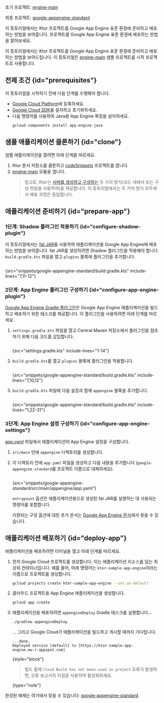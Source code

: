 [//]: # (title: Google App Engine)

<show-structure for="chapter" depth="2"/>

<tldr>
<p>
<control>초기 프로젝트</control>: <a href="https://github.com/ktorio/ktor-documentation/tree/%ktor_version%/codeSnippets/snippets/engine-main">engine-main</a>
</p>
<p>
<control>최종 프로젝트</control>: <a href="https://github.com/ktorio/ktor-documentation/tree/%ktor_version%/codeSnippets/snippets/google-appengine-standard">google-appengine-standard</a>
</p>
</tldr>

<web-summary>
이 튜토리얼에서는 Ktor 프로젝트를 Google App Engine 표준 환경에 준비하고 배포하는 방법을 보여줍니다.
</web-summary>

<link-summary>
프로젝트를 Google App Engine 표준 환경에 배포하는 방법을 알아보세요.
</link-summary>

이 튜토리얼에서는 Ktor 프로젝트를 Google App Engine 표준 환경에 준비하고 배포하는 방법을 보여드립니다. 이 튜토리얼은 [engine-main](https://github.com/ktorio/ktor-documentation/tree/%ktor_version%/codeSnippets/snippets/engine-main) 샘플 프로젝트를 시작 프로젝트로 사용합니다.

## 전제 조건 {id="prerequisites"}
이 튜토리얼을 시작하기 전에 다음 단계를 수행해야 합니다.
* [Google Cloud Platform](https://console.cloud.google.com/)에 등록하세요.
* [Google Cloud SDK](https://cloud.google.com/sdk/docs/install)를 설치하고 초기화하세요.
* 다음 명령어를 사용하여 Java용 App Engine 확장을 설치하세요.
   ```Bash
   gcloud components install app-engine-java
   ```

## 샘플 애플리케이션 클론하기 {id="clone"}
샘플 애플리케이션을 열려면 아래 단계를 따르세요.
1. Ktor 문서 저장소를 클론하고 [codeSnippets](https://github.com/ktorio/ktor-documentation/tree/%ktor_version%/codeSnippets) 프로젝트를 엽니다.
2. [engine-main](https://github.com/ktorio/ktor-documentation/tree/%ktor_version%/codeSnippets/snippets/engine-main) 모듈을 엽니다.
   > 참고로, Ktor는 [서버를 생성하고 구성하는](server-create-and-configure.topic) 두 가지 방식(코드 내에서 또는 구성 파일을 사용하여)을 제공합니다. 이 튜토리얼에서는 두 가지 방식 모두에서 배포 과정은 동일합니다.

## 애플리케이션 준비하기 {id="prepare-app"}
### 1단계: Shadow 플러그인 적용하기 {id="configure-shadow-plugin"}
이 튜토리얼에서는 [fat JAR](server-fatjar.md)를 사용하여 애플리케이션을 Google App Engine에 배포하는 방법을 보여줍니다. fat JAR를 생성하려면 Shadow 플러그인을 적용해야 합니다. `build.gradle.kts` 파일을 열고 `plugins` 블록에 플러그인을 추가합니다.
```kotlin
```
{src="snippets/google-appengine-standard/build.gradle.kts" include-lines="7,11-12"}

### 2단계: App Engine 플러그인 구성하기 {id="configure-app-engine-plugin"}
[Google App Engine Gradle 플러그인](https://github.com/GoogleCloudPlatform/app-gradle-plugin)은 Google App Engine 애플리케이션을 빌드하고 배포하기 위한 태스크를 제공합니다. 이 플러그인을 사용하려면 아래 단계를 따르세요.

1. `settings.gradle.kts` 파일을 열고 Central Maven 저장소에서 플러그인을 참조하기 위해 다음 코드를 삽입합니다.
   ```groovy
   ```
   {src="settings.gradle.kts" include-lines="1-14"}

2. `build.gradle.kts`를 열고 `plugins` 블록에 플러그인을 적용합니다.
   ```kotlin
   ```
   {src="snippets/google-appengine-standard/build.gradle.kts" include-lines="7,10,12"}

3. `build.gradle.kts` 파일에 다음 설정과 함께 `appengine` 블록을 추가합니다.
   ```kotlin
   ```
   {src="snippets/google-appengine-standard/build.gradle.kts" include-lines="1,22-31"}

### 3단계: App Engine 설정 구성하기 {id="configure-app-engine-settings"}
[app.yaml](https://cloud.google.com/appengine/docs/standard/python/config/appref) 파일에서 애플리케이션의 App Engine 설정을 구성합니다.
1. `src/main` 안에 `appengine` 디렉토리를 생성합니다.
2. 이 디렉토리 안에 `app.yaml` 파일을 생성하고 다음 내용을 추가합니다 (`google-appengine-standard`를 프로젝트 이름으로 대체하세요).
   ```yaml
   ```
   {src="snippets/google-appengine-standard/src/main/appengine/app.yaml"}
   
   `entrypoint` 옵션은 애플리케이션용으로 생성된 fat JAR를 실행하는 데 사용되는 명령어를 포함합니다.

   지원되는 구성 옵션에 대한 추가 문서는 [Google App Engine 문서](https://cloud.google.com/appengine/docs/standard/reference/app-yaml?tab=java)에서 찾을 수 있습니다.

## 애플리케이션 배포하기 {id="deploy-app"}

애플리케이션을 배포하려면 터미널을 열고 아래 단계를 따르세요.

1. 먼저 Google Cloud 프로젝트를 생성합니다. 이는 애플리케이션 리소스를 담는 최상위 컨테이너입니다. 예를 들어, 아래 명령어는 `ktor-sample-app-engine`이라는 이름으로 프로젝트를 생성합니다.
   ```Bash
   gcloud projects create ktor-sample-app-engine --set-as-default
   ```
   
2. 클라우드 프로젝트용 App Engine 애플리케이션을 생성합니다.
   ```Bash
   gcloud app create
   ```

3. 애플리케이션을 배포하려면 `appengineDeploy` Gradle 태스크를 실행합니다...
   ```Bash
   ./gradlew appengineDeploy
   ```
   ... 그리고 Google Cloud가 애플리케이션을 빌드하고 게시할 때까지 기다립니다.
   ```
   ...done.
   Deployed service [default] to [https://ktor-sample-app-engine.ew.r.appspot.com]
   ```
   {style="block"}
   > 빌드 중에 `Cloud Build has not been used in project` 오류가 발생하면, 오류 보고서의 지침을 사용하여 활성화하세요.
   >
   {type="note"}

완성된 예제는 여기에서 찾을 수 있습니다: [google-appengine-standard](https://github.com/ktorio/ktor-documentation/tree/%ktor_version%/codeSnippets/snippets/google-appengine-standard).